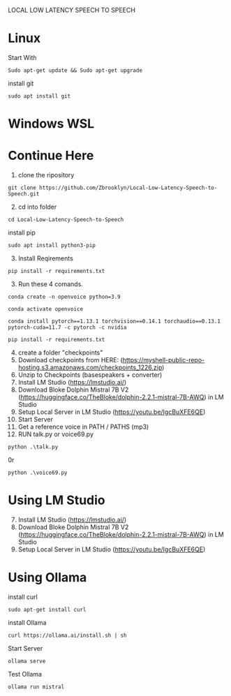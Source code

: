 LOCAL LOW LATENCY SPEECH TO SPEECH

# Linux

Start With
```
Sudo apt-get update && Sudo apt-get upgrade
```
install git
```
sudo apt install git
```

# Windows WSL

# Continue Here

1. clone the ripository 
```
git clone https://github.com/Zbrooklyn/Local-Low-Latency-Speech-to-Speech.git
```
2. cd into folder
```
cd Local-Low-Latency-Speech-to-Speech
```

install pip
```
sudo apt install python3-pip
```

3. Install Reqirements
```
pip install -r requirements.txt
```



3. Run these 4 comands.
```
conda create -n openvoice python=3.9
```
```
conda activate openvoice
```
```
conda install pytorch==1.13.1 torchvision==0.14.1 torchaudio==0.13.1 pytorch-cuda=11.7 -c pytorch -c nvidia
```
```
pip install -r requirements.txt
```

4. create a folder "checkpoints" 
5. Download checkpoints from HERE: (https://myshell-public-repo-hosting.s3.amazonaws.com/checkpoints_1226.zip)
6. Unzip to Checkpoints (basespeakers + converter) 
7. Install LM Studio (https://lmstudio.ai/) 
8. Download Bloke Dolphin Mistral 7B V2 (https://huggingface.co/TheBloke/dolphin-2.2.1-mistral-7B-AWQ) in LM Studio
9. Setup Local Server in LM Studio (https://youtu.be/IgcBuXFE6QE)
10. Start Server
11. Get a reference voice in PATH / PATHS (mp3)
12. RUN talk.py or voice69.py
```
python .\talk.py
```
0r
```
python .\voice69.py
```

# Using LM Studio
7. Install LM Studio (https://lmstudio.ai/) 
8. Download Bloke Dolphin Mistral 7B V2 (https://huggingface.co/TheBloke/dolphin-2.2.1-mistral-7B-AWQ) in LM Studio
9. Setup Local Server in LM Studio (https://youtu.be/IgcBuXFE6QE)

# Using Ollama
install curl
```
sudo apt-get install curl
```

install Ollama
```
curl https://ollama.ai/install.sh | sh
```

Start Server
```
ollama serve
```

Test Ollama
```
ollama run mistral
```
